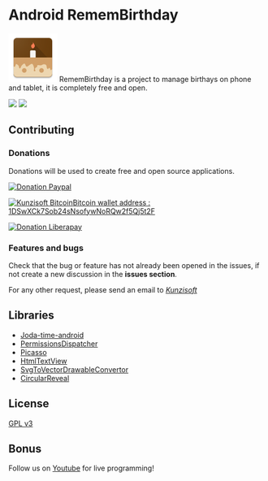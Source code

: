 # Android RememBirthday

<img src="https://raw.githubusercontent.com/Kunzisoft/RememBirthday/master/art/logo.png" /> RememBirthday is a project to manage birthays on phone and tablet, it is completely free and open.

<img src="https://raw.githubusercontent.com/Kunzisoft/RememBirthday/master/art/screen1.jpg" width="320" />

<img src="https://raw.githubusercontent.com/Kunzisoft/RememBirthday/master/art/screen2.jpg" width="320" />

## Contributing

### Donations

Donations will be used to create free and open source applications.

[![Donation Paypal](https://4.bp.blogspot.com/-ncaIbUGaHOk/WfhaThYUPGI/AAAAAAAAAVQ/_HidNgdB1q4DaC24ujaKNzH64KUUJiQewCLcBGAs/s1600/pay-with-paypal.png)](https://www.paypal.com/cgi-bin/webscr?cmd=_s-xclick&hosted_button_id=KM6QMDAXZM3UU "Kunzisoft Paypal Donation")

<a href="bitcoin:1DSwXCk7Sob24sNsofywNoRQw2f5Qj5t2F"><img src="https://2.bp.blogspot.com/-K7-LKnSZd7c/WkvIKpLdmKI/AAAAAAAAAVs/-5LTimDq5IURMHwMmEP5VPTT53b2EUsswCLcBGAs/s1600/donate-with-bitcoin.png" alt="Kunzisoft Bitcoin" />Bitcoin wallet address : 1DSwXCk7Sob24sNsofywNoRQw2f5Qj5t2F</a>

[![Donation Liberapay](https://liberapay.com/assets/widgets/donate.svg)](https://liberapay.com/Kunzisoft/donate "Kunzisoft Liberapay Donation")

### Features and bugs
Check that the bug or feature has not already been opened in the issues, if not create a new discussion in the **issues section**.

For any other request, please send an email to <a href="mailto:contact@kunzisoft.com">*Kunzisoft*</a>

## Libraries
- [Joda-time-android](https://github.com/dlew/joda-time-android)
- [PermissionsDispatcher](https://github.com/hotchemi/PermissionsDispatcher)
- [Picasso](http://square.github.io/picasso/)
- [HtmlTextView](https://github.com/SufficientlySecure/html-textview)
- [SvgToVectorDrawableConvertor](http://a-student.github.io/SvgToVectorDrawableConverter.Web/)
- [CircularReveal](https://github.com/ozodrukh/CircularReveal)

## License
[GPL v3](https://www.gnu.org/licenses/gpl-3.0.en.html)

## Bonus
Follow us on [Youtube](https://www.youtube.com/channel/UC_U4icXPFfgKo4IDSTSzBEQ) for live programming!
